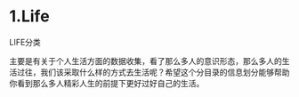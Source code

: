 # 1.Life

LIFE分类

主要是有关于个人生活方面的数据收集，看了那么多人的意识形态，那么多人的生活过往，我们该采取什么样的方式去生活呢？希望这个分目录的信息划分能够帮助你看到那么多人精彩人生的前提下更好过好自己的生活。